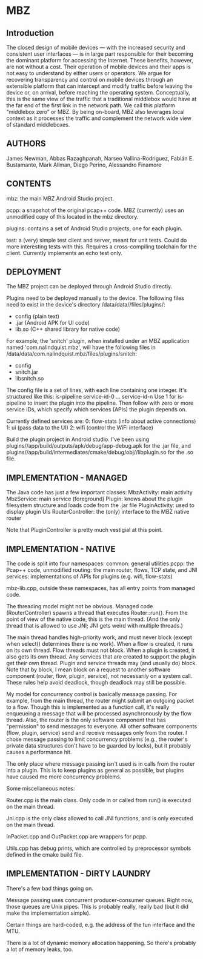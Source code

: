 # MBZ

## Introduction
The closed design of mobile devices — with the increased security and consistent user interfaces — is in large part responsible for their becoming the dominant platform for accessing the Internet. These benefits, however, are not without a cost. Their operation of mobile devices and their apps is not easy to understand by either users or operators.
We argue for recovering transparency and control on mobile devices through an extensible platform that can intercept and modify traffic before leaving the device or, on arrival, before reaching the operating system. Conceptually, this is the same view of the traffic that a traditional middlebox would have at the far end of the first link in the network path. We call this platform “middlebox zero” or MBZ. By being on-board, MBZ also leverages local context as it processes the traffic and complement the network wide view of standard middleboxes. 

## AUTHORS

James Newman, Abbas Razaghpanah, Narseo Vallina-Rodriguez, Fabián E. Bustamante, Mark Allman, Diego Perino, Alessandro Finamore

## CONTENTS

mbz: the main MBZ Android Studio project.

pcpp: a snapshot of the original pcap++ code. MBZ (currently) uses an
unmodified copy of this located in the mbz directory.

plugins: contains a set of Android Studio projects, one for each plugin.

test: a (very) simple test client and server, meant for unit tests. Could
do more interesting tests with this. Requires a cross-compiling toolchain
for the client. Currently implements an echo test only.

## DEPLOYMENT

The MBZ project can be deployed through Android Studio directly.

Plugins need to be deployed manually to the device. The following files need
to exist in the device's directory 
/data/data/<mbz-package-name>/files/plugins/<plugin-name>:
  - config (plain text)
  - <plugin-name>.jar (Android APK for UI code)
  - lib<plugin-name>.so (C++ shared library for native code)

For example, the 'snitch' plugin, when installed under an MBZ application
named 'com.nalindquist.mbz', will have the following files in
/data/data/com.nalindquist.mbz/files/plugins/snitch:
  - config
  - snitch.jar
  - libsnitch.so

The config file is a set of lines, with each line containing one integer. It's
structured like this:
  is-pipeline
  service-id-0
  ...
  service-id-n
Use 1 for is-pipeline to insert the plugin into the pipeline. Then follow with
zero or more service IDs, which specify which services (APIs) the plugin 
depends on.

Currently defined services are:
  0: flow-stats (info about active connections)
  1: ui (pass data to the UI)
  2: wifi (control the WiFi interface)

Build the plugin project in Android studio. I've been using 
plugins/<plugin-name>/app/build/outputs/apk/debug/app-debug.apk
for the .jar file, and
plugins/<plugin-name>/app/build/intermediates/cmake/debug/obj/<isa>/libplugin.so
for the .so file.

## IMPLEMENTATION - MANAGED

The Java code has just a few important classes:
  MbzActivity: main activity
  MbzService: main service (foreground)
  Plugin: knows about the plugin filesystem structure and loads code from the
          .jar file
  PluginActivity: used to display plugin UIs
  RouterController: the (only) interface to the MBZ native router

Note that PluginController is pretty much vestigial at this point.

## IMPLEMENTATION - NATIVE

The code is split into four namespaces:
  common: general utilities
  pcpp: the Pcap++ code, unmodified
  routing: the main router, flows, TCP state, and JNI
  services: implementations of APIs for plugins (e.g. wifi, flow-stats)

mbz-lib.cpp, outside these namespaces, has all entry points from managed code.

The threading model might not be obvious. Managed code (RouterController)
spawns a thread that executes Router::run(). From the point of view of the
native code, this is the main thread. (And the only thread that is allowed to
use JNI; JNI gets weird with multiple threads.)

The main thread handles high-priority work, and must never block (except when
select() determines there is no work). When a flow is created, it runs on
its own thread. Flow threads must not block. When a plugin is created, it also
gets its own thread. Any services that are created to support the plugin get
their own thread. Plugin and service threads may (and usually do) block. Note
that by block, I mean block on a request to another software component 
(router, flow, plugin, service), not necessarily on a system call. These rules
help avoid deadlock, though deadlock may still be possible.

My model for concurrency control is basically message passing. For example,
from the main thread, the router might submit an outgoing packet to a flow. 
Though this is implemented as a function call, it's really enqueueing a
message that will be processed asynchronously by the flow thread. Also, the
router is the only software component that has "permission" to send messages
to everyone. All other software components (flow, plugin, service) send and
receive messages only from the router. I chose message passing to limit
concurrency problems (e.g., the router's private data structures don't have
to be guarded by locks), but it probably causes a performance hit.

The only place where message passing isn't used is in calls from the router
into a plugin. This is to keep plugins as general as possible, but plugins
have caused me more concurrency problems.

Some miscellaneous notes:

Router.cpp is the main class. Only code in or called from run() is executed on 
the main thread.

Jni.cpp is the only class allowed to call JNI functions, and is only executed
on the main thread.

InPacket.cpp and OutPacket.cpp are wrappers for pcpp.

Utils.cpp has debug prints, which are controlled by preprocessor symbols
defined in the cmake build file.

## IMPLEMENTATION - DIRTY LAUNDRY

There's a few bad things going on.

Message passing uses concurrent producer-consumer queues. Right now, those
queues are Unix pipes. This is probably really, really bad (but it did make
the implementation simple).

Certain things are hard-coded, e.g. the address of the tun interface and the
MTU.

There is a lot of dynamic memory allocation happening. So there's probably a
lot of memory leaks, too.
